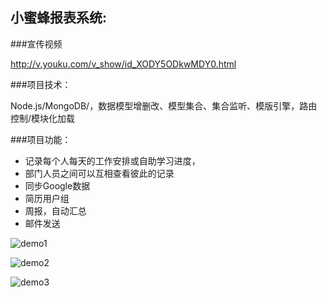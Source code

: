 小蜜蜂报表系统:
-------------
###宣传视频

http://v.youku.com/v_show/id_XODY5ODkwMDY0.html

###项目技术：

Node.js/MongoDB/，数据模型增删改、模型集合、集合监听、模版引擎，路由控制/模块化加载 

###项目功能： 

  * 记录每个人每天的工作安排或自助学习进度， 
  * 部门人员之间可以互相查看彼此的记录
  * 同步Google数据
  * 简历用户组
  * 周报，自动汇总
  * 邮件发送

![demo1](https://raw.githubusercontent.com/stormtea123/bee/master/demo/demo1.png)

![demo2](https://raw.githubusercontent.com/stormtea123/bee/master/demo/demo2.png)

![demo3](https://raw.githubusercontent.com/stormtea123/bee/master/demo/demo3.png)
  
